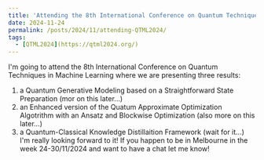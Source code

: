 ```yaml
---
title: 'Attending the 8th International Conference on Quantum Techniques in Machine Learning'
date: 2024-11-24
permalink: /posts/2024/11/attending-QTML2024/
tags:
  - [QTML2024](https://qtml2024.org/)
---
```


I'm going to attend the 8th International Conference on Quantum Techniques in Machine Learning where we are presenting three results:
1) a Quantum Generative Modeling based on a Straightforward State Preparation (mor on this later...)
2) an Enhanced version of the Quatum Approximate Optimization Algotrithm with an Ansatz and Blockwise Optimization (also more on this later...)
3) a Quantum-Classical Knowledge Distillaition Framework (wait for it...)
I'm really looking forward to it! If you happen to be in Melbourne in the week 24-30/11/2024 and want to have a chat let me know!
